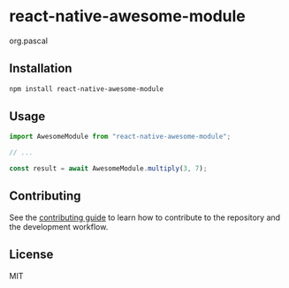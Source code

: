 # react-native-awesome-module

org.pascal

## Installation

```sh
npm install react-native-awesome-module
```

## Usage

```js
import AwesomeModule from "react-native-awesome-module";

// ...

const result = await AwesomeModule.multiply(3, 7);
```

## Contributing

See the [contributing guide](CONTRIBUTING.md) to learn how to contribute to the repository and the development workflow.

## License

MIT
